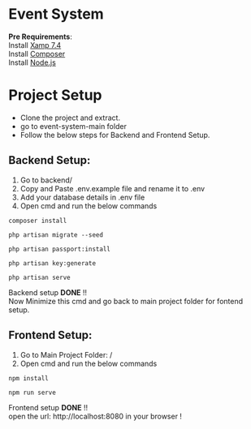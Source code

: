 # Event System

**Pre Requirements**:  
Install [Xamp 7.4](https://www.apachefriends.org/download.html)  
Install [Composer](https://getcomposer.org/)  
Install [Node.js](https://nodejs.org/en/)

# Project Setup

- Clone the project and extract.
- go to event-system-main folder
- Follow the below steps for Backend and Frontend Setup.

## Backend Setup:

1.  Go to backend/
2.  Copy and Paste .env.example file and rename it to .env
3.  Add your database details in .env file
4.  Open cmd and run the below commands

```
composer install
```

```
php artisan migrate --seed
```

```
php artisan passport:install
```

```
php artisan key:generate
```

```
php artisan serve
```

Backend setup **DONE** !!  
Now Minimize this cmd and go back to main project folder for fontend setup.

## Frontend Setup:

1.  Go to Main Project Folder: /
2.  Open cmd and run the below commands

```
npm install
```

```
npm run serve
```

Frontend setup **DONE** !!  
open the url: http://localhost:8080 in your browser !
